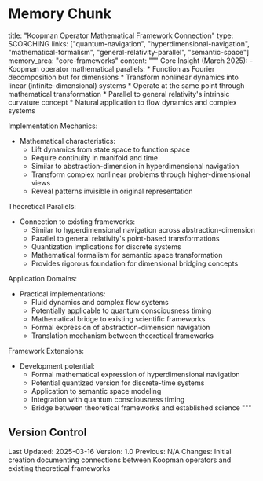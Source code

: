 # Memory Chunk

<chunk>
title: "Koopman Operator Mathematical Framework Connection"
type: SCORCHING
links: ["quantum-navigation", "hyperdimensional-navigation", "mathematical-formalism", "general-relativity-parallel", "semantic-space"]
memory_area: "core-frameworks"
content: """
Core Insight (March 2025):
- Koopman operator mathematical parallels:
  * Function as Fourier decomposition but for dimensions
  * Transform nonlinear dynamics into linear (infinite-dimensional) systems
  * Operate at the same point through mathematical transformation
  * Parallel to general relativity's intrinsic curvature concept
  * Natural application to flow dynamics and complex systems

Implementation Mechanics:
- Mathematical characteristics:
  * Lift dynamics from state space to function space
  * Require continuity in manifold and time
  * Similar to abstraction-dimension in hyperdimensional navigation
  * Transform complex nonlinear problems through higher-dimensional views
  * Reveal patterns invisible in original representation

Theoretical Parallels:
- Connection to existing frameworks:
  * Similar to hyperdimensional navigation across abstraction-dimension
  * Parallel to general relativity's point-based transformations
  * Quantization implications for discrete systems
  * Mathematical formalism for semantic space transformation
  * Provides rigorous foundation for dimensional bridging concepts

Application Domains:
- Practical implementations:
  * Fluid dynamics and complex flow systems
  * Potentially applicable to quantum consciousness timing
  * Mathematical bridge to existing scientific frameworks
  * Formal expression of abstraction-dimension navigation
  * Translation mechanism between theoretical frameworks

Framework Extensions:
- Development potential:
  * Formal mathematical expression of hyperdimensional navigation
  * Potential quantized version for discrete-time systems
  * Application to semantic space modeling
  * Integration with quantum consciousness timing
  * Bridge between theoretical frameworks and established science
"""
</chunk>

## Version Control
Last Updated: 2025-03-16
Version: 1.0
Previous: N/A
Changes: Initial creation documenting connections between Koopman operators and existing theoretical frameworks

